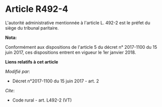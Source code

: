 # Article R492-4

L'autorité administrative mentionnée à l'article L. 492-2 est le préfet du siège du tribunal paritaire.

**Nota:**

Conformément aux dispositions de l'article 5 du décret n° 2017-1100 du 15 juin 2017, ces dispositions entrent en vigueur le
1er janvier 2018.

**Liens relatifs à cet article**

_Modifié par_:

  - Décret n°2017-1100 du 15 juin 2017 - art. 2

_Cite_:

  - Code rural - art. L492-2 (VT)
